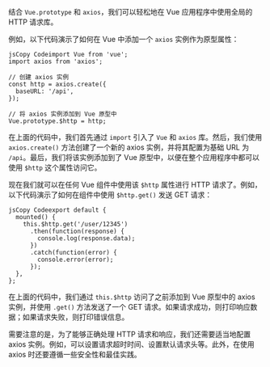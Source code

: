结合 `Vue.prototype` 和 `axios`，我们可以轻松地在 Vue 应用程序中使用全局的 HTTP 请求库。

例如，以下代码演示了如何在 Vue 中添加一个 `axios` 实例作为原型属性：

```vue
jsCopy Codeimport Vue from 'vue';
import axios from 'axios';

// 创建 axios 实例
const http = axios.create({
  baseURL: '/api',
});

// 将 axios 实例添加到 Vue 原型中
Vue.prototype.$http = http;
```

在上面的代码中，我们首先通过 `import` 引入了 `Vue` 和 `axios` 库。然后，我们使用 `axios.create()` 方法创建了一个新的 axios 实例，并将其配置为基础 URL 为 `/api`。最后，我们将该实例添加到了 Vue 原型中，以便在整个应用程序中都可以使用 `$http` 这个属性访问它。

现在我们就可以在任何 Vue 组件中使用该 `$http` 属性进行 HTTP 请求了。例如，以下代码演示了如何在组件中使用 `$http.get()` 发送 GET 请求：

```vue
jsCopy Codeexport default {
  mounted() {
    this.$http.get('/user/12345')
      .then(function(response) {
        console.log(response.data);
      })
      .catch(function(error) {
        console.error(error);
      });
  },
};
```

在上面的代码中，我们通过 `this.$http` 访问了之前添加到 Vue 原型中的 axios 实例，并使用 `.get()` 方法发送了一个 GET 请求。如果请求成功，则打印响应数据；如果请求失败，则打印错误信息。

需要注意的是，为了能够正确处理 HTTP 请求和响应，我们还需要适当地配置 axios 实例。例如，可以设置请求超时时间、设置默认请求头等。此外，在使用 axios 时还要遵循一些安全性和最佳实践。